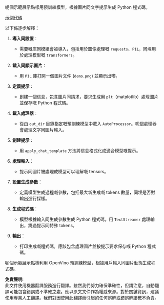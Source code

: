 呢個示範展示點樣用預訓練模型，根據圖片同文字提示生成 Python 程式碼。

[示例代碼](../../../../../../code/06.E2E/E2E_OpenVino_Phi3-vision.ipynb)

以下係逐步解釋：

1. **導入同設置**：
   - 需要嘅庫同模組會被導入，包括用於圖像處理嘅 `requests`、`PIL`，同埋用於處理模型嘅 `transformers`。

2. **載入同顯示圖片**：
   - 用 `PIL` 庫打開一個圖片文件 (`demo.png`) 並顯示出嚟。

3. **定義提示**：
   - 創建一個信息，包含圖片同請求，要求生成用 `plt`（matplotlib）處理圖片並保存嘅 Python 程式碼。

4. **載入處理器**：
   - 從由 `out_dir` 目錄指定嘅預訓練模型中載入 `AutoProcessor`。呢個處理器會處理文字同圖片輸入。

5. **創建提示**：
   - 用 `apply_chat_template` 方法將信息格式化成適合模型嘅提示。

6. **處理輸入**：
   - 提示同圖片被處理成模型可以理解嘅 tensors。

7. **設置生成參數**：
   - 定義模型生成過程嘅參數，包括最大新生成嘅 tokens 數量，同埋是否對輸出進行採樣。

8. **生成程式碼**：
   - 模型根據輸入同生成參數生成 Python 程式碼。用 `TextStreamer` 處理輸出，跳過提示同特殊 tokens。

9. **輸出**：
   - 打印生成嘅程式碼，應該包含處理圖片並按提示要求保存嘅 Python 程式碼。

呢個示範展示點樣利用 OpenVino 預訓練模型，根據用戶輸入同圖片動態生成程式碼。

**免責聲明**:  
此文件使用機器翻譯服務進行翻譯。雖然我們努力確保準確性，但請注意，自動翻譯可能包含錯誤或不準確之處。應以原文文件作為權威來源。對於關鍵資訊，建議使用專業人工翻譯。我們對因使用此翻譯而引起的任何誤解或錯誤解讀概不負責。